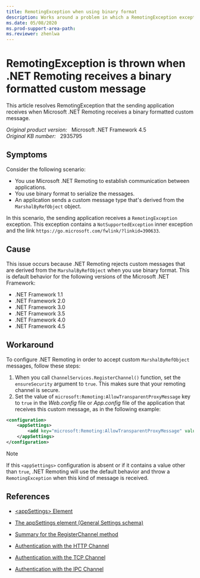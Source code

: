 ```yaml
---
title: RemotingException when using binary format
description: Works around a problem in which a RemotingException exception occurs when .NET Remoting receives a binary formatted custom message.
ms.date: 05/08/2020
ms.prod-support-area-path:
ms.reviewer: zhenlwa
---
```

# RemotingException is thrown when .NET Remoting receives a binary formatted custom message

This article resolves RemotingException that the sending application receives when Microsoft .NET Remoting receives a binary formatted custom message.

_Original product version:_ &nbsp; Microsoft .NET Framework 4.5  
_Original KB number:_ &nbsp; 2935795

## Symptoms

Consider the following scenario:

- You use Microsoft .NET Remoting to establish communication between applications.
- You use binary format to serialize the messages.
- An application sends a custom message type that's derived from the `MarshalByRefObject` object.

In this scenario, the sending application receives a `RemotingException` exception. This exception contains a `NotSupportedException` inner exception and the link `https://go.microsoft.com/fwlink/?linkid=390633`.

## Cause

This issue occurs because .NET Remoting rejects custom messages that are derived from the `MarshalByRefObject` when you use binary format. This is default behavior for the following versions of the Microsoft .NET Framework:

- .NET Framework 1.1
- .NET Framework 2.0
- .NET Framework 3.0
- .NET Framework 3.5
- .NET Framework 4.0
- .NET Framework 4.5

## Workaround

To configure .NET Remoting in order to accept custom `MarshalByRefObject` messages, follow these steps:

1. When you call `ChannelServices.RegisterChannel()` function, set the `ensureSecurity` argument to `true`. This makes sure that your remoting channel is secure.
2. Set the value of `microsoft:Remoting:AllowTransparentProxyMessage` key to `true` in the *Web.config* file or *App.config* file of the application that receives this custom message, as in the following example:

```xml
<configuration>
    <appSettings>
        <add key="microsoft:Remoting:AllowTransparentProxyMessage" value="true"/>
    </appSettings>
</configuration>
```

> [!NOTE]  
> If this `<appSettings>` configuration is absent or if it contains a value other than `true`, .NET Remoting will use the default behavior and throw a `RemotingException` when this kind of message is received.

## References

- [\<appSettings> Element](/previous-versions/dotnet/netframework-1.1/aa903313(v=vs.71))

- [The appSettings element (General Settings schema)](/previous-versions/dotnet/netframework-4.0/ms228154(v=vs.100))

- [Summary for the RegisterChannel method](/dotnet/api/system.runtime.remoting.channels.channelservices.registerchannel?&view=netframework-4.8)

- [Authentication with the HTTP Channel](/previous-versions/dotnet/netframework-4.0/36tfwzb0(v=vs.100))

- [Authentication with the TCP Channel](/previous-versions/dotnet/netframework-4.0/59hafwyt(v=vs.100))

- [Authentication with the IPC Channel](/previous-versions/dotnet/netframework-4.0/ms172351(v=vs.100))
